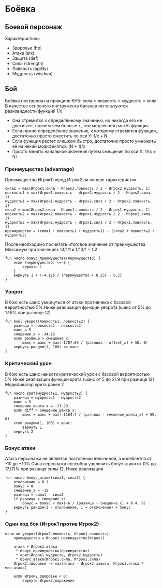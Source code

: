 # Боёвка

## Боевой персонаж

Характеристики:
- Здоровье (hp)
- Атака (atk)
- Защита (def)
- Сила (strength)
- Ловкость (agility)
- Мудрость (wisdom)

## Бой

Боёвка построена на принципе КНБ: сила > ловкость > мудрость > сила
В качестве основного инструмента баланса используются разновидности функций 1/x
- Она стремится к определённому значению, но никогда его не достигает, причём чем больше x, тем медленней растёт функция
- Если нужно определённое значение, к которому стремится функция, достаточно просто сместить по оси Y: 1/x + N
- Если функция растёт слишком быстро, достаточно просто умножить её на некий модификатор: (N * 1)/x
- Просто менять начальное значение путём смещения по оси X: 1/(x + N)

### Преимущество (advantage)
Преимущество Игрок1 перед Игрок2 на основе характеристик
```
сила1 = max(Игрок1.сила - Игрок2.ловкость / 2 - Игрок2.мудрость, 1)
ловкость1 = max(Игрок1.ловкость - Игрок2.мудрость / 2 - Игрок2.сила, 1)
мудрость1 = max(Игрок1.мудрость - Игрок2.сила / 2 - Игрок2.ловкость, 1)
сила2 = max(Игрок2.сила - Игрок1.ловкость / 2 - Игрок1.мудрость, 1)
ловкость2 = max(Игрок2.ловкость - Игрок1.мудрость / 2 - Игрок1.сила, 1)
мудрость2 = max(Игрок2.мудрость - Игрок1.сила / 2 - Игрок1.ловкость, 1)
преимущество = (сила1 + ловкость1 + мудрость1) - (сила2 + ловкость2 + мудрость2)
```
После необходимо посчитать итоговое значение от преимущества.
Максимум при значениях 13/1/1 и 1/13/1 = 1.2
```
fun число бонус_преимущества(перимущество) {
    если (перимущество) <= 0 {
        вернуть 1
    }
    вернуть 1 + (-4.125 / (перимущество + 8.25) + 0.5)
}
```

### Уворот
В бою есть шанс увернуться от атаки противника с базовой вероятностью 5%
Ниже реализация функции уворота (шанс от 5% до 17.9% при разнице 12)
```
fun bool уворот(ловкость1, ловкость2) {
    разница = ловкость1 - ловкость2
    шанс = 5
    смещение_х = -34.15
    если разница > смещение_х:
        шанс = шанс + max(-1707.69 / (разница - offset_x) + 50, 0)
    вернуть рандом(1, 100) <= шанс
} 
```

### Критический урон
В бою есть шанс нанести критический урон с базовой вероятностью 5%
Ниже реализации функции крита (шанс от 5 до 21.9 при разнице 12)
Модификатор крита равен 2
```
fun число крит(мудрость1, мудрость2) {
    разница = мудрость1 - мудрость2
    шанс = 5
    смещение_шанса_х = -23.29
    если diff > смещение_шанса_х:
        шанс = шанс + max(-1164.7 / (разница - смещение_шанса_х) + 50, 0)
    если рандом(1, 100) > шанс:
        вернуть 1
    вернуть 2
}
```

### Бонус атаки
Атака персонажа не является постоянной величиной, а колеблется от -10 до +10%
Сила персонажа способна увеличить бонус атаки от 0% до 17,(7)% при разнице силы 12.
Ниже реализация
```
fun число бонус_атаки(сила1, сила2) {
    отклонение = 0.1
    бонус = 0
    смещение_х = -15
    разница = сила1 - сила2
    if разница > смещение_х:
        бонус = бонус + max(-6 / (разница - смещение_х) + 0.4, 0)
    вернуть рандом(1 - отклонение, 1 + отклонение) + бонус
}
```

### Один ход боя (Игрок1 против Игрок2)

```
если не уворот(Игрок2.ловкость, Игрок1.ловкость):
    преимущество = Игрок1.преимущество(Игрок2)
        
    атака = Игрок1.атака
     * бонус_преимущества(преимущество) 
     * крит(Игрок1.мудрость, Игрок2.мудрость)
     * бонус_атаки(Игрок1.сила, Игрок2.сила)
    Игрок2.здоровье -= max(атака - Игрок2.защита, Игрок1.атака * мин_атака)
    
    если Игрок2.здоровье < 0:
        вернуть Игрок2.поражение
```





